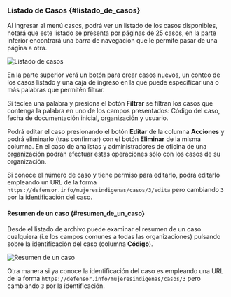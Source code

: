 ### Listado de Casos  {#listado_de_casos}
 
Al ingresar al menú casos, podrá ver un listado de los casos disponibles, 
notará que este listado se presenta por páginas de 25 casos, en la parte 
inferior encontrará una barra de navegacion que le permite pasar de una 
página a otra.

![Listado de casos](img/lista_de_casos.png)

En la parte superior verá un botón para crear casos nuevos, un conteo de 
los casos listado y una caja de ingreso en la que puede especificar una o 
más palabras que permitén filtrar.

Si teclea una palabra y presiona el botón __Filtrar__ se filtran los casos 
que contenga la palabra en uno de los campos presentados: Código del caso, 
fecha de documentación inicial, organización y usuario.

Podrá editar el caso presionando el botón __Editar__ de la columna 
__Acciones__ y podrá eliminarlo (tras confirmar) con el botón __Eliminar__
de la misma columna.  En el caso de analistas y administradores de oficina 
de una organización podrán efectuar estas operaciones sólo con los casos 
de su organización.

Si conoce el número de caso y tiene permiso para editarlo, podrá editarlo 
empleando un URL de la forma 
```https://defensor.info/mujeresindigenas/casos/3/edita```
pero cambiando ```3``` por la identificación del caso.


#### Resumen de un caso {#resumen_de_un_caso}

Desde el listado de archivo puede examinar el resumen de un caso 
cualquiera (i.e los campos comunes a todas las organizaciones) pulsando 
sobre la identificación del caso (columna **Código**). 


![Resumen de un caso](img/resumen.png)

Otra manera si ya conoce la identificación del caso es empleando una URL 
de la forma ```https://defensor.info/mujeresindigenas/casos/3```
pero cambiando ```3``` por la identificación.



